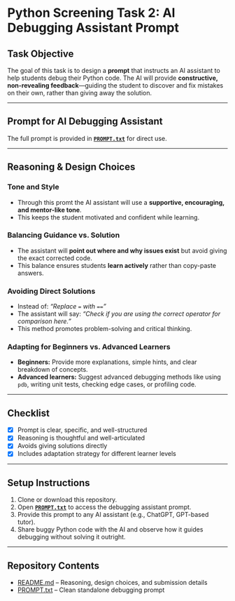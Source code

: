 # Python Screening Task 2: AI Debugging Assistant Prompt

## Task Objective
The goal of this task is to design a **prompt** that instructs an AI assistant to help students debug their Python code. The AI will provide **constructive, non-revealing feedback**—guiding the student to discover and fix mistakes on their own, rather than giving away the solution.

---

## Prompt for AI Debugging Assistant
The full prompt is provided in **[`PROMPT.txt`](./PROMPT.txt)** for direct use.  

---

##  Reasoning & Design Choices

### Tone and Style
- Through this promt the AI assistant will  use a **supportive, encouraging, and mentor-like tone**.  
- This keeps the student motivated and confident while learning.  

### Balancing Guidance vs. Solution
- The assistant will **point out where and why issues exist** but avoid giving the exact corrected code.  
- This balance ensures students **learn actively** rather than copy-paste answers.  

### Avoiding Direct Solutions
- Instead of: *“Replace `=` with `==`”*  
- The assistant will say: *“Check if you are using the correct operator for comparison here.”*  
- This method promotes problem-solving and critical thinking.  

### Adapting for Beginners vs. Advanced Learners
- **Beginners:** Provide more explanations, simple hints, and clear breakdown of concepts.  
- **Advanced learners:** Suggest advanced debugging methods like using `pdb`, writing unit tests, checking edge cases, or profiling code.  

---

##   Checklist
- [x] Prompt is clear, specific, and well-structured  
- [x] Reasoning is thoughtful and well-articulated  
- [x] Avoids giving solutions directly  
- [x] Includes adaptation strategy for different learner levels  

---

##  Setup Instructions
1. Clone or download this repository.  
2. Open **[`PROMPT.txt`](./PROMPT.txt)** to access the debugging assistant prompt.  
3. Provide this prompt to any AI assistant (e.g., ChatGPT, GPT-based tutor).  
4. Share buggy Python code with the AI and observe how it guides debugging without solving it outright.  

---

##  Repository Contents

- [README.md](./README.md) – Reasoning, design choices, and submission details  
- [PROMPT.txt](./PROMPT.txt) – Clean standalone debugging prompt  
